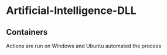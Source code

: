 # Artificial-Intelligence-DLL
## Containers
Actions are run on Windows and Ubuntu
automated the process
